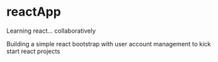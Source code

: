 # reactApp
Learning react... collaboratively

Building a simple react bootstrap with user account management to kick start react projects
